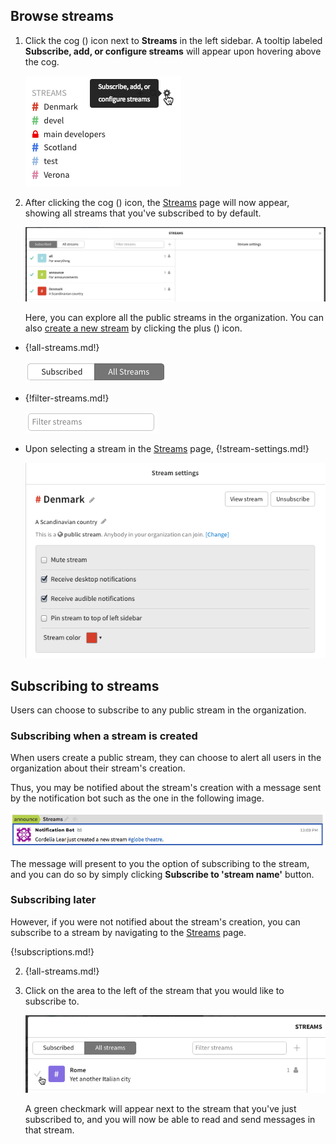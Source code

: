 ## Browse streams

1. Click the cog (<i class="icon-vector-cog"></i>) icon next to **Streams**
in the left sidebar. A tooltip labeled **Subscribe, add, or
configure streams** will appear upon hovering above the cog.

    ![Streams cog and tooltip](/static/images/help/streams-1.png)

2. After clicking the cog (<i class="icon-vector-cog"></i>) icon, the
[Streams](/#streams) page will now appear, showing all streams
that you've subscribed to by default.

    ![Streams page](/static/images/help/streams-overview.png)

    Here, you can explore all the public streams in the organization.
You can also [create a new stream](create-a-stream) by clicking the plus
(<i class="icon-vector-plus"></i>) icon.

* {!all-streams.md!}

    ![All streams](/static/images/help/all-streams.png)

* {!filter-streams.md!}

    ![Filter streams box](/static/images/help/filter-stream.png)

* Upon selecting a stream in the [Streams](/#streams) page,
{!stream-settings.md!}

    ![Stream settings](/static/images/help/stream-overview.png)

## Subscribing to streams

Users can choose to subscribe to any public stream in the organization.

### Subscribing when a stream is created

When users create a public stream, they can choose to alert all users
in the organization about their stream's creation.

Thus, you may be notified about the stream's creation with a message
sent by the notification bot such as the one in the
following image.

![Streams subscribe alert](/static/images/help/stream-subscribe.png)

The message will present to you the option of subscribing to the stream,
and you can do so by simply clicking **Subscribe to 'stream name'**
button.

### Subscribing later

However, if you were not notified about the stream's creation,
you can subscribe to a stream by navigating to the
[Streams](/#streams) page.

{!subscriptions.md!}

2. {!all-streams.md!}

3. Click on the area to the left of the stream that you would like to
subscribe to.

    ![Subscribe before](/static/images/help/subscribe-before.png)

    A green checkmark will appear next to the stream that you've just
subscribed to, and you will now be able to read and send messages in
that stream.
